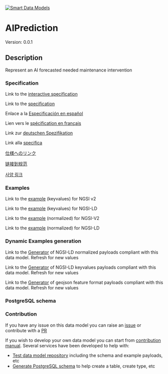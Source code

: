 [![Smart Data Models](https://smartdatamodels.org/wp-content/uploads/2022/01/SmartDataModels_logo.png "Logo")](https://smartdatamodels.org)
# AIPrediction
Version: 0.0.1

## Description 

Represent an AI forecasted needed maintenance intervention
### Specification

Link to the [interactive specification](https://swagger.lab.fiware.org/?url=https://smart-data-models.github.io/dataModel.PredictiveMaintenance/AIPrediction/swagger.yaml)

Link to the [specification](https://github.com/smart-data-models/dataModel.PredictiveMaintenance/blob/master/AIPrediction/doc/spec.md)

Enlace a la [Especificación en español](https://github.com/smart-data-models/dataModel.PredictiveMaintenance/blob/master/AIPrediction/doc/spec_ES.md)

Lien vers le [spécification en français](https://github.com/smart-data-models/dataModel.PredictiveMaintenance/blob/master/AIPrediction/doc/spec_FR.md)

Link zur [deutschen Spezifikation](https://github.com/smart-data-models/dataModel.PredictiveMaintenance/blob/master/AIPrediction/doc/spec_DE.md)

Link alla [specifica](https://github.com/smart-data-models/dataModel.PredictiveMaintenance/blob/master/AIPrediction/doc/spec_IT.md)

[仕様へのリンク](https://github.com/smart-data-models/dataModel.PredictiveMaintenance/blob/master/AIPrediction/doc/spec_JA.md)

[链接到规范](https://github.com/smart-data-models/dataModel.PredictiveMaintenance/blob/master/AIPrediction/doc/spec_ZH.md)

[사양 링크](https://github.com/smart-data-models/dataModel.PredictiveMaintenance/blob/master/AIPrediction/doc/spec_KO.md)
### Examples

Link to the [example](https://smart-data-models.github.io/dataModel.PredictiveMaintenance/AIPrediction/examples/example.json) (keyvalues) for NGSI v2

Link to the [example](https://smart-data-models.github.io/dataModel.PredictiveMaintenance/AIPrediction/examples/example.jsonld) (keyvalues) for NGSI-LD

Link to the [example](https://smart-data-models.github.io/dataModel.PredictiveMaintenance/AIPrediction/examples/example-normalized.json) (normalized) for NGSI-V2

Link to the [example](https://smart-data-models.github.io/dataModel.PredictiveMaintenance/AIPrediction/examples/example-normalized.jsonld) (normalized) for NGSI-LD
### Dynamic Examples generation

Link to the [Generator](https://smartdatamodels.org/extra/ngsi-ld_generator.php?schemaUrl=https://raw.githubusercontent.com/smart-data-models/dataModel.PredictiveMaintenance/master/AIPrediction/schema.json&email=info@smartdatamodels.org) of NGSI-LD normalized payloads compliant with this data model. Refresh for new values

Link to the [Generator](https://smartdatamodels.org/extra/ngsi-ld_generator_keyvalues.php?schemaUrl=https://raw.githubusercontent.com/smart-data-models/dataModel.PredictiveMaintenance/master/AIPrediction/schema.json&email=info@smartdatamodels.org) of NGSI-LD keyvalues payloads compliant with this data model. Refresh for new values

Link to the [Generator](https://smartdatamodels.org/extra/geojson_features_generator.php?schemaUrl=https://raw.githubusercontent.com/smart-data-models/dataModel.PredictiveMaintenance/master/AIPrediction/schema.json&email=info@smartdatamodels.org) of geojson feature format payloads compliant with this data model. Refresh for new values
### PostgreSQL schema
### Contribution

 If you have any issue on this data model you can raise an [issue](https://github.com/smart-data-models/dataModel.PredictiveMaintenance/issues)  or contribute with a [PR](https://github.com/smart-data-models/dataModel.PredictiveMaintenance/pulls)

 If you wish to develop your own data model you can start from [contribution manual](https://bit.ly/contribution_manual). Several services have been developed to help with: 
 - [Test data model repository](https://smartdatamodels.org/index.php/data-models-contribution-api/) including the schema and example payloads, etc
 - [Generate PostgreSQL schema](https://smartdatamodels.org/index.php/sql-service/) to help create a table, create type, etc